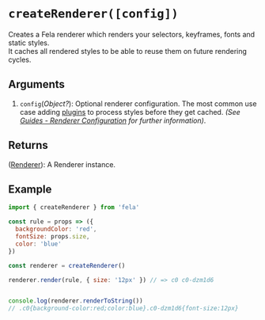 # `createRenderer([config])`

Creates a Fela renderer which renders your selectors, keyframes, fonts and static styles.<br>
It caches all rendered styles to be able to reuse them on future rendering cycles.<br>

## Arguments
1. `config`(*Object?*): Optional renderer configuration. The most common use case adding [plugins](../advanced/Plugins.md) to process styles before they get cached. *(See [Guides - Renderer Configuration](../guides/RenderingConfiguratio.md) for further information)*.

## Returns
([Renderer](Renderer.md)): A Renderer instance.

## Example

```javascript
import { createRenderer } from 'fela'

const rule = props => ({
  backgroundColor: 'red',
  fontSize: props.size,
  color: 'blue'
})

const renderer = createRenderer()

renderer.render(rule, { size: '12px' }) // => c0 c0-dzm1d6


console.log(renderer.renderToString())
// .c0{background-color:red;color:blue}.c0-dzm1d6{font-size:12px}
```
